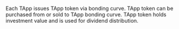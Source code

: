 Each TApp issues TApp token via bonding curve. TApp token can be purchased from or sold to TApp bonding curve. TApp token holds investment value and is used for dividend distribution. 